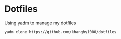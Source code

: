 # Dotfiles

Using [yadm](https://github.com/TheLocehiliosan/yadm) to manage my dotfiles

```bash
yadm clone https://github.com/khanghy1000/dotfiles
```
